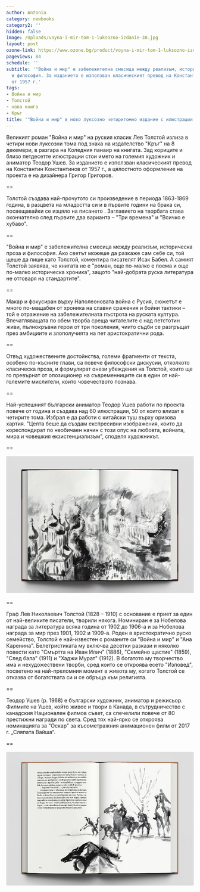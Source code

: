 ```yaml
---
author: Antonia
category: newbooks
category2: ''
hidden: false
image: /Uploads/voyna-i-mir-tom-1-luksozno-izdanie-30.jpg
layout: post
ozone-link: https://www.ozone.bg/product/voyna-i-mir-tom-1-luksozno-izdanie/
pageviews: 84
schedule: ''
subtitle: '"Война и мир" е забележителна смесица между реализъм, историческа проза
  и философия. За изданието е използван класическият превод на Константин Константинов
  от 1957 г.'
tags:
- Война и мир
- Толстой
- нова книга
- Кръг
title: '"Война и мир" в ново луксозно четиритомно издание с илюстрации на Теодор Ушев'
---
```


Великият роман "Война и мир" на руския класик Лев Толстой излиза в четири нови луксозни тома под знака на издателство "Кръг" на 8 декември, в разгара на Коледния панаир на книгата. Зад кориците и близо петдесетте илюстрации стои името на големия художник и аниматор Теодор Ушев. За изданието е използван класическият превод на Константин Константинов от 1957 г., а цялостното оформление на проекта е на дизайнера Григор Григоров.

\==

Толстой създава най-прочутото си произведение в периода 1863-1869 година, в разцвета на младостта си и в първите години на брака си, посвещавайки се изцяло на писането . Заглавието на творбата става окончателно след първите два варианта – "Три времена" и "Всичко е хубаво". 

\==

"Война и мир" е забележителна смесица между реализъм, историческа проза и философия. Ако светът можеше да разкаже сам себе си, той щеше да пише като Толстой, коментира писателят Исак Бабел. А самият Толстой заявява, че книгата не е "роман, още по-малко е поема и още по-малко историческа хроника", защото "най-добрата руска литература не отговаря на стандартите". 

\==

Макар и фокусиран върху Наполеоновата война с Русия, сюжетът е много по-мащабен от хроника на славни сражения и бойни тактики – той е отражение на забележителната пъстрота на руската култура. Впечатляващата по обем творба среща читателите с над петстотин живи, пълнокръвни герои от три поколения, чиито съдби се разгръщат през амбициите и злополучията на пет аристократични рода.

\==

Отвъд художествените достойнства, големи фрагменти от текста, особено по-късните глави, са повече философски дискусии, отколкото класическа проза, и формулират онези убеждения на Толстой, които ще го превърнат от опозиционер на съвременниците си в един от най-големите мислители, които човечеството познава. 

\==

Най-успешният български аниматор Теодор Ушев работи по проекта повече от година и създава над 60 илюстрации, 50 от които влизат в четирите тома. Избрал е да работи с китайски туш върху оризова хартия. "Целта беше да създам експресивни изображения, които да кореспондират по необичаен начин с този опус на любовта, войната, мира и човешкия екзистенциализъм", споделя художникът.

\==

![](/Uploads/tom4raztvor.jpg)

\==

Граф Лев Николаевич Толстой (1828 – 1910) с основание е приет за един от най-великите писатели, творили някога. Номиниран е за Нобелова награда за литература всяка година от 1902 до 1906-а и за Нобелова награда за мир през 1901, 1902 и 1909-а. Роден в аристократично руско семейство, Толстой е най-известен с романите си "Война и мир" и "Ана Каренина". Белетристиката му включва десетки разкази и няколко повести като "Смъртта на Иван Илич" (1886), "Семейно щастие" (1859), "След бала" (1911) и "Хаджи Мурат" (1912). В богатото му творчество има и нехудожествени творби, сред които се откроява есето "Изповед", посветено на най-преломния момент в живота му, когато Толстой се отказва от богатствата си и се обръща към религията. 

\==

Теодор Ушев (р. 1968) е български художник, аниматор и режисьор. Филмите на Ушев, който живее и твори в Канада, в сътрудничество с канадския Национален филмов съвет, са спечелили повече от 80 престижни награди по света. Сред тях най-ярко се откроява номинацията за "Оскар" за късометражния анимационен филм от 2017 г. „Сляпата Вайша“. 

\==

![](/Uploads/tom4raztvor1.jpg)